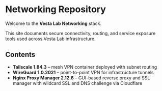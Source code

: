 # Networking Repository

Welcome to the **Vesta Lab Networking** stack.

This site documents secure connectivity, routing, and service exposure tools used across Vesta Lab infrastructure.

## Contents

- **Tailscale 1.84.3** – mesh VPN container deployed with subnet routing
- **WireGuard 1.0.2021** – point-to-point VPN for infrastructure tunnels
- **Nginx Proxy Manager 2.12.6** – GUI-based reverse proxy and SSL manager with wildcard SSL and DNS challenge via Cloudflare
